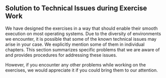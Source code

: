## Solution to Technical Issues during Exercise Work

We have designed the exercises in a way that should enable their smooth execution on most operating systems. Due to the diversity of environments we encounter, it is possible that some of the known technical issues may arise in your case. We explicitly mention some of them in individual chapters. This section summarizes specific problems that we are aware of and provides procedures for addressing these issues.

However, if you encounter any other problems while working on the exercises, we would appreciate it if you could bring them to our attention.
